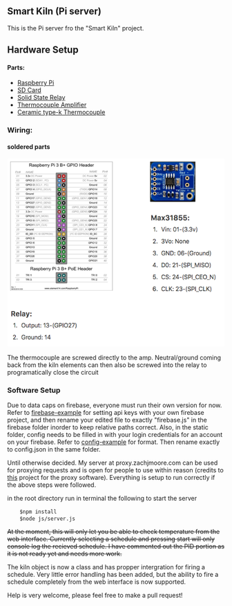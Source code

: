 ## Smart Kiln (Pi server)

This is the Pi server fro the "Smart Kiln" project.

## Hardware Setup

#### Parts:
- <a href="https://www.amazon.com/gp/product/B07BC6WH7V/ref=oh_aui_detailpage_o00_s00?ie=UTF8&psc=1">Raspberry Pi</a>
- <a href="https://www.amazon.com/gp/product/B06XWN9Q99/ref=oh_aui_detailpage_o00_s00?ie=UTF8&psc=1">SD Card</a>
- <a href="https://www.amazon.com/gp/product/B0753XW76H/ref=oh_aui_detailpage_o00_s01?ie=UTF8&psc=1">Solid State Relay</a>
- <a href="https://www.amazon.com/gp/product/B00SK8NDAI/ref=oh_aui_detailpage_o00_s01?ie=UTF8&psc=1">Thermocouple Amplifier</a>
- <a href="http://www.theceramicshop.com/product/10885/Type-K-Thermocouple-8B/">Ceramic type-k Thermocouple</a>

### Wiring:

#### soldered parts
![simple-wiring](https://github.com/ZachJMoore/smart-kiln-pi-server/blob/master/simple-wiring.png?raw=true)

The thermocouple are screwed directly to the amp. Neutral/ground coming back from the kiln elements can then also be screwed into the relay to programatically close the circuit

### Software Setup

Due to data caps on firebase, everyone must run their own version for now. Refer to <a href="https://github.com/ZachJMoore/smart-kiln-pi-server/blob/master/js/static/firebase/firebase-example.js">firebase-example</a> for setting api keys with your own firebase project, and then rename your edited file to exactly "firebase.js" in the firebase folder inorder to keep relative paths correct.
Also, in the static folder, config needs to be filled in with your login credentials for an account on your firebase. Refer to <a href="https://github.com/ZachJMoore/smart-kiln-pi-server/blob/master/js/static/config-example.json">config-example</a> for format. Then rename exactly to config.json in the same folder.

Until otherwise decided. My server at proxy.zachjmoore.com can be used for proxying requests and is open for people to use within reason (credits to <a href="https://github.com/ericbarch/socket-tunnel">this</a> project for the proxy software). Everything is setup to run correctly if the above steps were followed.

in the root directory run in terminal the following to start the server

```
    $npm install
    $node js/server.js
```

~~At the moment, this will only let you be able to check temperature from the web interface. Currently selecting a schedule and pressing start will only console log the recieved schedule. I have commented out the PID portion as it is not ready yet and needs more work.~~

The kiln object is now a class and has propper intergration for firing a schedule. Very little error handling has been added, but the ability to fire a schedule completely from the web interface is now supported.

Help is very welcome, please feel free to make a pull request!